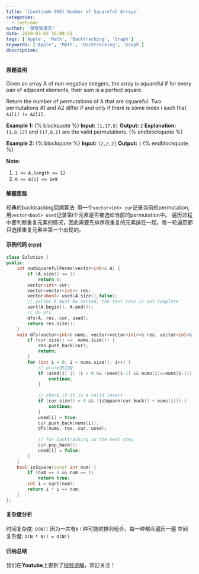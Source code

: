 ```yaml
---
title: '[Leetcode 996] Number of Squareful Arrays'
categories:
  - leetcode
author: '猩猩管理员'
date: 2019-03-03 16:09:52
tags: ['Apple', 'Math', 'Backtracking', 'Graph']
keywords: ['Apple', 'Math', 'Backtracking', 'Graph']
description:
---
```

#### 原题说明
Given an array A of non-negative integers, the array is squareful if for every pair of adjacent elements, their sum is a perfect square.

Return the number of permutations of A that are squareful.  Two permutations A1 and A2 differ if and only if there is some index i such that `A1[i] != A2[i]`.

**Example 1:**
{% blockquote %}
**Input:** `[1,17,8]`
**Output:** `2`
**Explanation:** 
`[1,8,17]` and `[17,8,1]` are the valid permutations.
{% endblockquote %}

**Example 2:**
{% blockquote %}
**Input:** `[2,2,2]`
**Output:** `1`
{% endblockquote %}
 
**Note:** 
1. `1 <= A.length <= 12`
2. `0 <= A[i] <= 1e9`

#### 解题思路
经典的backtracking回溯算法:
用一个`vector<int> cur`记录当前的permutation, 用`vector<bool> used`记录第i个元素是否被选如当前的permutation中。
遍历过程中要判断重复元素的情况，因此需要先排序将重复的元素排在一起，每一轮遍历都只选择重复元素中第一个出现的。

#### 示例代码 (cpp)
```cpp
class Solution {
public:
    int numSquarefulPerms(vector<int>& A) {
        if (A.size() <= 1)
            return 0;
        vector<int> cur;
        vector<vector<int>> res;
        vector<bool> used(A.size(),false);
        // vector A must be sorted, the test case is not complete
        sort(A.begin(), A.end());
        // do dfs
        dfs(A, res, cur, used);
        return res.size();
    }
    void dfs(vector<int>& nums, vector<vector<int>>& res, vector<int>& cur, vector<bool>& used) {
        if (cur.size() ==  nums.size()) {
            res.push_back(cur);            
            return;
        }
        for (int i = 0; i < nums.size(); i++) {
            // prune的过程
            if (used[i] || (i > 0 && !used[i-1] && nums[i]==nums[i-1])) { 
                continue;
            }
            
            // check if it is a valid insert
            if (cur.size() > 0 && !isSquare(cur.back() + nums[i])) { 
                continue;
            }
            used[i] = true;
            cur.push_back(nums[i]);
            dfs(nums, res, cur, used);
            
            // for backtracking in the next step
            cur.pop_back();
            used[i] = false;
        }
    }      
    bool isSquare(const int num) {
        if (num == 0 && num == 1)
            return true;
        int i = sqrt(num);
        return i * i == num;
    }
};
```

#### 复杂度分析
时间复杂度: `O(N!)` 因为一共有`N！`种可能的排列组合，每一种都会遍历一遍
空间复杂度: `O(N * N!) = O(N!)`

#### 归纳总结
我们在**Youtube**上更新了[视频讲解](https://youtu.be/V5eeRgQsr6o)，欢迎关注！